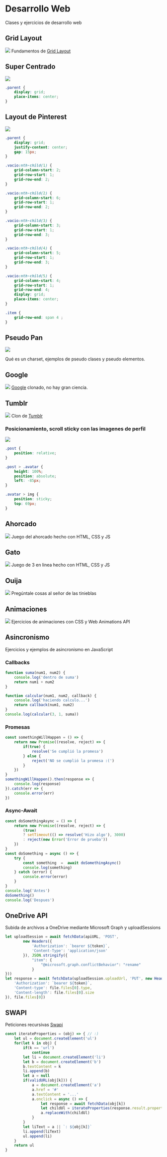 # Desarrollo Web
Clases y ejercicios de desarrollo web

## Grid Layout
![](https://user-images.githubusercontent.com/20376969/89110760-9b1c1f00-d413-11ea-88c2-6bc0b702ac31.png)
Fundamentos de [Grid Layout](https://css-tricks.com/snippets/css/complete-guide-grid/)
## Super Centrado
![](https://user-images.githubusercontent.com/20376969/88968003-3c6c6f00-d274-11ea-96c5-6488a9d974de.png)
```css
.parent {
	display: grid;
	place-items: center;
}
```
## Layout de Pinterest
![](https://user-images.githubusercontent.com/20376969/89131723-a4b98b80-d4d4-11ea-8752-9b39050aca5a.png)
```css
.parent {
	display: grid;
	justify-content: center;
	gap: 15px;
}

.vacio:nth-child(1) {
    grid-column-start: 2;
    grid-row-start: 1;
    grid-row-end: 2;
}

.vacio:nth-child(2) {
    grid-column-start: 6;
    grid-row-start: 1;
    grid-row-end: 2;
}

.vacio:nth-child(3) {
    grid-column-start: 3;
    grid-row-start: 1;
    grid-row-end: 3;
}

.vacio:nth-child(4) {
    grid-column-start: 5;
    grid-row-start: 1;
    grid-row-end: 3;
}

.vacio:nth-child(5) {
    grid-column-start: 4;
    grid-row-start: 1;
    grid-row-end: 4;
    display: grid;
    place-items: center;
}

.item {
	grid-row-end: span 4 ;
}
```
## Pseudo Pan
![](https://user-images.githubusercontent.com/20376969/89131848-70929a80-d4d5-11ea-8177-3dc39adf71e6.png)

Qué es un charset, ejemplos de pseudo clases y pseudo elementos.

## Google
![](https://user-images.githubusercontent.com/20376969/89574968-9e881f80-d7f2-11ea-9c25-853beb549da0.png)
[Google](https://google.com) clonado, no hay gran ciencia.

## Tumblr
![](https://user-images.githubusercontent.com/20376969/90321677-6dee6700-df11-11ea-94e7-3c94afc91cc0.png)
Clon de [Tumblr](https://www.tumblr.com)
### Posicionamiento, scroll sticky con las imagenes de perfil
![](https://media.giphy.com/media/kZtSKarOyDP5GPggi3/giphy.gif)
```css
.post {
	position: relative;
}

.post > .avatar {
    height: 100%;
    position: absolute;
    left: -85px;
}

.avatar > img {
    position: sticky;
    top: 69px;
}
```
## Ahorcado
![](https://user-images.githubusercontent.com/20376969/114278420-6a09da80-99f5-11eb-9d24-c39eb63803dc.png)
Juego del ahorcado hecho con HTML, CSS y JS

## Gato
![](https://user-images.githubusercontent.com/20376969/114278499-bead5580-99f5-11eb-8ac5-30ece4a890dc.png)
Juego de 3 en linea hecho con HTML, CSS y JS

## Ouija
![](https://user-images.githubusercontent.com/20376969/114278542-f3211180-99f5-11eb-96c6-2ad03b3a9844.png)
Pregúntale cosas al señor de las tinieblas

## Animaciones
![](https://user-images.githubusercontent.com/20376969/114278762-dfc27600-99f6-11eb-8bb4-6309bace903e.gif)
Ejercicios de animaciones con CSS y Web Animations API

## Asincronismo
Ejercicios y ejemplos de asincronismo en JavaScript
### Callbacks
```js
function suma(num1, num2) {
    console.log('dentro de suma')
    return num1 + num2
}

function calcular(num1, num2, callback) {
    console.log('haciendo calculo...')
    return callback(num1, num2)
}
console.log(calcular(3, 1, suma))
```
### Promesas
```js
const somethingWillHappen = () => {
    return new Promise((resolve, reject) => {
        if(true) {
            resolve('Se cumplió la promesa')
        } else {
            reject('NO se cumplió la promesa :(')
        }
    })
}
somethingWillHappen().then(response => {
    console.log(response)
}).catch(err => {
    console.error(err)
})
```
### Async-Await
```js
const doSomethingAsync = () => {
    return new Promise((resolve, reject) => {
        (true)
        ? setTimeout(() => resolve('Hizo algo'), 3000)
        : reject(new Error('Error de prueba'))
    })
}
const doSomething = async () => {
    try {
        const something  =  await doSomethingAsync()
        console.log(something)
    } catch (error) {
        console.error(error)
    }
}
console.log('Antes')
doSomething()
console.log('Despues')
```
## OneDrive API
Subida de archivos a OneDrive mediante Microsoft Graph y uploadSessions
```js
let uploadSession = await fetchData(apiURL, 'POST', 
        new Headers({
            'Authorization': `bearer ${token}`,
            'Content-Type': 'application/json'
        }), JSON.stringify({
            "item": {
                "@microsoft.graph.conflictBehavior": "rename"
            }
}))
let response = await fetchData(uploadSession.uploadUrl, 'PUT', new Headers({
    'Authorization': `bearer ${token}`,
    'Content-type': file.files[0].type,
    'Content-length': file.files[0].size 
}), file.files[0])
```
## SWAPI
Peticiones recursivas [Swapi](https://www.swapi.tech/)
```js
const iterateProperties = (obj) => { // :)
    let ul = document.createElement('ul')
    for(let k in obj) {
        if(k == 'url')
            continue
        let li = document.createElement('li')
        let b = document.createElement('b')
        b.textContent = k
        li.append(b)
        let a = null
        if(validURL(obj[k])) {
            a = document.createElement('a')
            a.href = '#'
            a.textContent = '...'
            a.onclick = async () => {
                let response = await fetchData(obj[k])
                let childUl = iterateProperties(response.result.properties)
                a.replaceWith(childUl)
            }
        }
        let liText = a || `: ${obj[k]}`
        li.append(liText)
        ul.append(li)
    }
    return ul
}
```